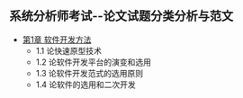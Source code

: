 ## 系统分析师考试--论文试题分类分析与范文
- [第1章 软件开发方法](chapter1.md)
	- 1.1 论快速原型技术
	- 1.2 论软件开发平台的演变和选用
	- 1.3 论软件开发范式的选用原则
	- 1.4 论软件的选用和二次开发